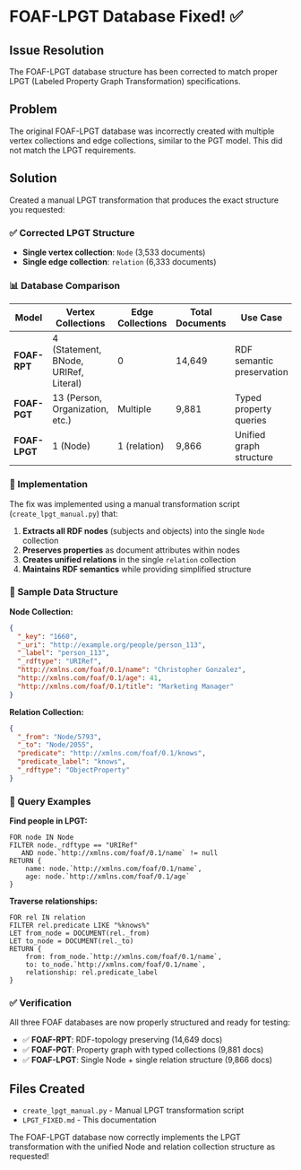 # FOAF-LPGT Database Fixed! ✅

## Issue Resolution

The FOAF-LPGT database structure has been corrected to match proper LPGT (Labeled Property Graph Transformation) specifications.

## Problem

The original FOAF-LPGT database was incorrectly created with multiple vertex collections and edge collections, similar to the PGT model. This did not match the LPGT requirements.

## Solution

Created a manual LPGT transformation that produces the exact structure you requested:

### ✅ Corrected LPGT Structure

- **Single vertex collection**: `Node` (3,533 documents)
- **Single edge collection**: `relation` (6,333 documents)

### 📊 Database Comparison

| Model | Vertex Collections | Edge Collections | Total Documents | Use Case |
|-------|-------------------|------------------|-----------------|----------|
| **FOAF-RPT** | 4 (Statement, BNode, URIRef, Literal) | 0 | 14,649 | RDF semantic preservation |
| **FOAF-PGT** | 13 (Person, Organization, etc.) | Multiple | 9,881 | Typed property queries |
| **FOAF-LPGT** | 1 (Node) | 1 (relation) | 9,866 | Unified graph structure |

### 🔧 Implementation

The fix was implemented using a manual transformation script (`create_lpgt_manual.py`) that:

1. **Extracts all RDF nodes** (subjects and objects) into the single `Node` collection
2. **Preserves properties** as document attributes within nodes  
3. **Creates unified relations** in the single `relation` collection
4. **Maintains RDF semantics** while providing simplified structure

### 📝 Sample Data Structure

**Node Collection:**
```json
{
  "_key": "1660",
  "_uri": "http://example.org/people/person_113", 
  "_label": "person_113",
  "_rdftype": "URIRef",
  "http://xmlns.com/foaf/0.1/name": "Christopher Gonzalez",
  "http://xmlns.com/foaf/0.1/age": 41,
  "http://xmlns.com/foaf/0.1/title": "Marketing Manager"
}
```

**Relation Collection:**
```json
{
  "_from": "Node/5793",
  "_to": "Node/2055", 
  "predicate": "http://xmlns.com/foaf/0.1/knows",
  "predicate_label": "knows",
  "_rdftype": "ObjectProperty"
}
```

### 🎯 Query Examples

**Find people in LPGT:**
```aql
FOR node IN Node
FILTER node._rdftype == "URIRef" 
   AND node.`http://xmlns.com/foaf/0.1/name` != null
RETURN {
    name: node.`http://xmlns.com/foaf/0.1/name`,
    age: node.`http://xmlns.com/foaf/0.1/age`
}
```

**Traverse relationships:**
```aql
FOR rel IN relation
FILTER rel.predicate LIKE "%knows%"
LET from_node = DOCUMENT(rel._from)
LET to_node = DOCUMENT(rel._to)
RETURN {
    from: from_node.`http://xmlns.com/foaf/0.1/name`,
    to: to_node.`http://xmlns.com/foaf/0.1/name`,
    relationship: rel.predicate_label
}
```

### ✅ Verification

All three FOAF databases are now properly structured and ready for testing:

- ✅ **FOAF-RPT**: RDF-topology preserving (14,649 docs)
- ✅ **FOAF-PGT**: Property graph with typed collections (9,881 docs)  
- ✅ **FOAF-LPGT**: Single Node + single relation structure (9,866 docs)

## Files Created

- `create_lpgt_manual.py` - Manual LPGT transformation script
- `LPGT_FIXED.md` - This documentation

The FOAF-LPGT database now correctly implements the LPGT transformation with the unified Node and relation collection structure as requested!
